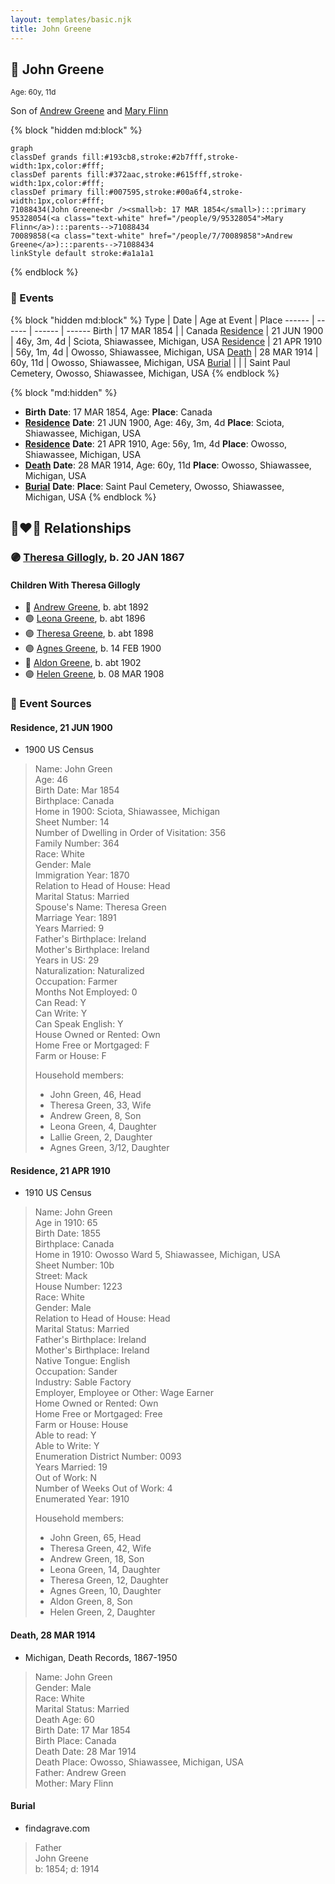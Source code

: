 ```yaml
---
layout: templates/basic.njk
title: John Greene
---
```

## 🔵 John Greene
<small>Age: 60y, 11d</small>

Son of [Andrew Greene](/people/7/70089858) and [Mary Flinn](/people/9/95328054)

{% block "hidden md:block" %}
```mermaid
graph
classDef grands fill:#193cb8,stroke:#2b7fff,stroke-width:1px,color:#fff;
classDef parents fill:#372aac,stroke:#615fff,stroke-width:1px,color:#fff;
classDef primary fill:#007595,stroke:#00a6f4,stroke-width:1px,color:#fff;
71088434(John Greene<br /><small>b: 17 MAR 1854</small>):::primary
95328054(<a class="text-white" href="/people/9/95328054">Mary Flinn</a>):::parents-->71088434
70089858(<a class="text-white" href="/people/7/70089858">Andrew Greene</a>):::parents-->71088434
linkStyle default stroke:#a1a1a1
```
{% endblock %}

### 📆 Events

{% block "hidden md:block" %}
Type | Date | Age at Event | Place
------ | ------ | ------ | ------
Birth | 17 MAR 1854 |  | Canada
[Residence](#event-event-0) | 21 JUN 1900 | 46y, 3m, 4d | Sciota, Shiawassee, Michigan, USA
[Residence](#event-event-1) | 21 APR 1910 | 56y, 1m, 4d | Owosso, Shiawassee, Michigan, USA
[Death](#event-event-5) | 28 MAR 1914 | 60y, 11d | Owosso, Shiawassee, Michigan, USA
[Burial](#event-event-6) |  |  | Saint Paul Cemetery, Owosso, Shiawassee, Michigan, USA
{% endblock %}

{% block "md:hidden" %}
- **Birth**
**Date**: 17 MAR 1854, Age:
**Place**: Canada
- **[Residence](#event-event-0)**
**Date**: 21 JUN 1900, Age: 46y, 3m, 4d
**Place**: Sciota, Shiawassee, Michigan, USA
- **[Residence](#event-event-1)**
**Date**: 21 APR 1910, Age: 56y, 1m, 4d
**Place**: Owosso, Shiawassee, Michigan, USA
- **[Death](#event-event-5)**
**Date**: 28 MAR 1914, Age: 60y, 11d
**Place**: Owosso, Shiawassee, Michigan, USA
- **[Burial](#event-event-6)**
**Date**:
**Place**: Saint Paul Cemetery, Owosso, Shiawassee, Michigan, USA
{% endblock %}

## 👩‍❤️‍👨 Relationships

### 🟣 [Theresa Gillogly](/people/6/67581747), b. 20 JAN 1867

#### Children With Theresa Gillogly
* 🔵 [Andrew Greene](/people/5/54560240), b. abt 1892
* 🟣 [Leona Greene](/people/2/24282065), b. abt 1896
* 🟣 [Theresa Greene](/people/2/22213557), b. abt 1898
* 🟣 [Agnes Greene](/people/1/15565254), b. 14 FEB 1900
* 🔵 [Aldon Greene](/people/4/48950004), b. abt 1902
* 🟣 [Helen Greene](/people/6/65162976), b. 08 MAR 1908
### 📰 Event Sources

#### <a id="event-event-0"></a> Residence, 21 JUN 1900
* 1900 US Census
>   
  > Name: John Green  
  > Age: 46  
  > Birth Date: Mar 1854  
  > Birthplace: Canada  
  > Home in 1900: Sciota, Shiawassee, Michigan  
  > Sheet Number: 14  
  > Number of Dwelling in Order of Visitation: 356  
  > Family Number: 364  
  > Race: White  
  > Gender: Male  
  > Immigration Year: 1870  
  > Relation to Head of House: Head  
  > Marital Status: Married  
  > Spouse's Name: Theresa Green  
  > Marriage Year: 1891  
  > Years Married: 9  
  > Father's Birthplace: Ireland  
  > Mother's Birthplace: Ireland  
  > Years in US: 29  
  > Naturalization: Naturalized  
  > Occupation: Farmer  
  > Months Not Employed: 0  
  > Can Read: Y  
  > Can Write: Y  
  > Can Speak English: Y  
  > House Owned or Rented: Own  
  > Home Free or Mortgaged: F  
  > Farm or House: F  
  >   
  > Household members:  
  > - John Green, 46, Head  
  > - Theresa Green, 33, Wife  
  > - Andrew Green, 8, Son  
  > - Leona Green, 4, Daughter  
  > - Lallie Green, 2, Daughter  
  > - Agnes Green, 3/12, Daughter  
  >

#### <a id="event-event-1"></a> Residence, 21 APR 1910
* 1910 US Census
>   
  > Name: John Green  
  > Age in 1910: 65  
  > Birth Date: 1855  
  > Birthplace: Canada  
  > Home in 1910: Owosso Ward 5, Shiawassee, Michigan, USA  
  > Sheet Number: 10b  
  > Street: Mack  
  > House Number: 1223  
  > Race: White  
  > Gender: Male  
  > Relation to Head of House: Head  
  > Marital Status: Married  
  > Father's Birthplace: Ireland  
  > Mother's Birthplace: Ireland  
  > Native Tongue: English  
  > Occupation: Sander  
  > Industry: Sable Factory  
  > Employer, Employee or Other: Wage Earner  
  > Home Owned or Rented: Own  
  > Home Free or Mortgaged: Free  
  > Farm or House: House  
  > Able to read: Y  
  > Able to Write: Y  
  > Enumeration District Number: 0093  
  > Years Married: 19  
  > Out of Work: N  
  > Number of Weeks Out of Work: 4  
  > Enumerated Year: 1910  
  >   
  > Household members:  
  > - John Green, 65, Head    
  > - Theresa Green, 42, Wife    
  > - Andrew Green, 18, Son    
  > - Leona Green, 14, Daughter    
  > - Theresa Green, 12, Daughter    
  > - Agnes Green, 10, Daughter    
  > - Aldon Green, 8, Son    
  > - Helen Green, 2, Daughter    
  >

#### <a id="event-event-5"></a> Death, 28 MAR 1914
* Michigan, Death Records, 1867-1950
>   
  > Name: John Green  
  > Gender: Male  
  > Race: White  
  > Marital Status: Married  
  > Death Age: 60  
  > Birth Date: 17 Mar 1854  
  > Birth Place: Canada  
  > Death Date: 28 Mar 1914  
  > Death Place: Owosso, Shiawassee, Michigan, USA  
  > Father: Andrew Green  
  > Mother: Mary Flinn

#### <a id="event-event-6"></a> Burial
* findagrave.com
>   
  > Father  
  > John Greene  
  > b: 1854; d: 1914
